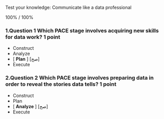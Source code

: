 Test your knowledge: Communicate like a data professional


100% / 100% 

### 1.Question 1 Which PACE stage involves acquiring new skills for data work? 1 point

* Construct
* Analyze
* [ **Plan** ] [صح]
* Execute

### 2.Question 2 Which PACE stage involves preparing data in order to reveal the stories data tells? 1 point

* Construct
* Plan
* [ **Analyze** ] [صح]
* Execute













